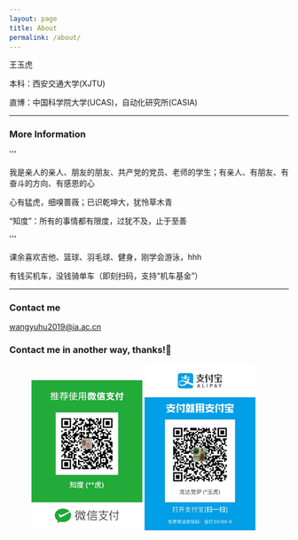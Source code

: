```yaml
---
layout: page
title: About
permalink: /about/
---
```


王玉虎

本科：西安交通大学(XJTU)

直博：中国科学院大学(UCAS)，自动化研究所(CASIA)

---

### More Information

'''

我是亲人的亲人、朋友的朋友、共产党的党员、老师的学生；有亲人、有朋友、有奋斗的方向、有感恩的心

心有猛虎，细嗅蔷薇；已识乾坤大，犹怜草木青

“知度”：所有的事情都有限度，过犹不及，止于至善

'''

课余喜欢吉他、篮球、羽毛球、健身，刚学会游泳，hhh

有钱买机车，没钱骑单车（即刻扫码，支持“机车基金”）

---

### Contact me

[wangyuhu2019@ia.ac.cn](mailto:wangyuhu2019@ia.ac.cn)

### Contact me in another way, thanks!🤑

<figure class="half">
    <img src="/images/wechat.JPG" width="200"/>
    <img src="/images/zhifubao.JPG" width="200"/>
</figure>